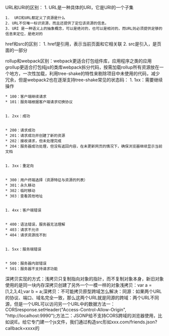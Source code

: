 URL和URI的区别：
	1. URL是一种具体的URI，它是URI的一个子集


	1.  URI和URL都定义了资源是什么
	2. URL不仅唯一标识资源，而且还提供了定位该资源的信息。
	3. URI 是一种语义上的抽象概念，可以是绝对的，也可以是相对的，而URL则必须提供足够的信息来定位，是绝对的

href和src的区别：
	1. href是引用，表示当前页面和它相关联
	2. src是引入，是页面的一部分

rollup和webpack区别：webpack更适合打包组件库，应用程序之类的应用grollup更适合打包纯js的类库webpack拆分代码，按需加载rollup所有资源放在一个地方，一次性加载，利用tree-shake的特性来剔除项目中未使用的代码，减少冗余，但是webpack2也在逐渐支持tree-shake常见的状态码：
	1. 1xx：需要继续操作


	* 100：客户端继续请求
	* 101：服务端根据客户端请求切换协议


	1. 2xx：成功


	* 200：请求成功
	* 201：请求成功并创建了新的资源
	* 202：接收请求，但未处理完成
	* 204：服务器成功处理，但没有返回内容，在未更新网页的情况下，确保浏览器继续显示当前文档


	1. 3xx：重定向


	* 300：用户终端选择（资源特征与资源的列表）
	* 301：永久移动
	* 302：临时移动
	* 303：查看其他地址


	1. 4xx：客户端错误


	* 400：语法错误，服务器无法理解
	* 403：请求不允许
	* 404：请求资源找不到


	1. 5xx：服务端错误


	* 500：服务器内部错误
	* 501：服务器不支持请求功能

深拷贝实现的方式：浅拷贝只复制指向对象的指针，而不复制对象本身，新旧对象使用的是同一块内存深拷贝创建了另外一个一模一样的对象浅拷贝：var a = [1,2,3,4];var b = a;深拷贝：不可能拷贝原型跨域怎么解决：同源：如果两个URL的协议、端口、域名完全一致，那么这两个URL就是同源的跨域：两个URL不同源，但是一个URL可以访问另一个URL中的数据方法一：CORSresponse.setHeader("Access-Control-Allow-Origin", "http://localhost:9990");方法二：JSONP给不支持CORS跨域的浏览器使用，比如说IE。给它专门建一个js文件，我们通过构造src形如xxx.com/friends.json?callback=xxxx的<script>标签请求这个JS文件，会执行一个回调，回调里面就是想要的数据。
	* 优点就是兼容IE，可以跨域；
	* 缺点是由于是script标签，所以它读不到AJAX那么精确的状态，不知道状态码，响应头，只知道成功或者失败，只能发GET请求。

webpack中的loader和plugin的作用是什么webpack是一个模块打包器， 根据每个模块文件之间的依赖关系将所有的模块打包（bundle）起来loader就是加载器（用来load一个文件）plugin就是一个插件（就是用来加强功能的）loader一般情况下是一对一plugin一般是多对一，也有一对多的，但是比较少见
	1. 给webpack一个js文件，它通过一个内置的babel-loader的东西将这个js文件放到webpack中，然后webpack就会输出一个另外的js文件
	2. 同样也会引入一个css，它通过style-loader和css-loader两个loader将css文件变成一个style标签（这个标签也是JS生成的，所以在某种程度上来讲它也是一个JS），还有一种情况，它可以通过一个插件MIniCssExtractPlugin将n个CSS文件变成一个CSS文件
	3. HTML是0个或者一个HTML文件通过HtmlWebpackPlugin这个插件来生成一个新的Html文件，这个HTML文件和 之前的区别就是它自动引入了上面的css和js

函数防抖和函数节流：函数防抖：简单点来说就是带着一起做，一段时间内会等，然后带着一起做function debounce(fn,delay){    let timerId = null    return function(){        if(timerId){window.clearTimeout(timerId)}        timerId = setTimeout(()=>{            fn.apply(this,arguments)            timerId = null        },delay)    }}函数节流：就是一段时间执行完一次之后，就不会执行第二次function throttle(fn,delay){    let canUse = true    return function(){        if(canUse){            fn.apply(this,arguments)            canUse = false            setTimeout(()=>{                canUse = true            },delay)        }    }}原型链和继承：当访问一个对象的某个属性时，会先在这个对象本身属性上查找，如果没有找到，则会去它的__proto__隐式原型上查找，即它的构造函数的prototype，如果还没有找到就会再在构造函数的prototype的__proto__中查找，这样一层一层向上查找就会形成一个链式结构，我们称为原型链。对象.__proto__===其构造函数的.prototypeObject.prototype是所有对象的（直接或间接）的原型所有函数都是有Fuction构造的
	1. 基于原型的继承：

function Parent(name1) {    this.name1 = name1}parent.prototype.pMethod = () => {    console.log(this.name1)}function Child(name1, name2) {    Parent.call(this, name1)    this.name2 = name2}Child.prototype.__proto__ = Parent.prototypeChild.prototype.cMethod = () => {    console.log(this.name2)}2. 基于class的继承：class Parent {    constructor(name1) {        this.name1 = name1    }    pMethod() {        console.log(this.name1)    }}class Child extends Parent {    constructor(name2, name1) {        super(name1)        this.name2 = name2    }    cMethod() {        console.log(this.name2)    }}不要使用 class，写一个 Person 构造函数function Person(name, age) {    this.name = name;    this.age = age;}Person.prototype.sayHi = function () {    console.log('你好，我叫' + this.name);}let person = new Person('frank', 18)person.name === 'frank' // trueperson.age === 18 // trueperson.sayHi() // 打印出「你好，我叫 frank」请用 class 再实现一次上面的功能class Person {    constructor(name, age) {        this.name = name;        this.age = age;    }    sayHi() {        console.log('你好，我叫' + this.name);    }}let person = new Person('frank', 18)person.name === 'frank' // trueperson.age === 18 // trueperson.sayHi() // 打印出「你好，我叫 frank」constructor 是一种用于创建和初始化class创建的对象的特殊方法。使用与运算符判断奇数还是偶数
	* 偶数&1 = 0
	* 奇数&1 = 1

使用~，>>,<<,>>>,|来取整
	* console.log(~~ 6.83)  //6 因为位运算符不支持小数
	* console.log(6.83 >> 0)  //6
	* console.log(6.83 << 0)  //6
	* console.log(6.83 | 0)  //6
	* console.log(6.83 >>> 0)  //6

使用^来交换a b的值
	* [a,b] = [b,a]
	* a = a^b

           b = b^a           a = a^b.join（）把数组转为字符串，通过括号中的内容进行分割数组排序：
	1. 使用递归

let sort = (numbers) => {    if (numbers.length > 2) {        let index = minIndex(numbers)        let min = numbers[index]        numbers.splice(index, 1)        return [min].concat(sort(numbers))    } else {        return numbers[0] < numbers[1] ? numbers : numbers.reverse()    }}let minIndex = (numbers) => numbers.indexOf(min(numbers))let min = (numbers) => {    if (numbers.length > 2) {        return min([numbers[0], min(numbers.slice(1))])    } else {        return Math.min.apply(null, numbers)    }}// 选择排序最终代码let sort = (numbers) => {    for (let i = 0; i < numbers.length - 1; i++) {        let index = minIndex(numbers.slice(i)) + i        if (index !== i) {            swap(numbers, index, i)        }    }    return numbers}let swap = (array, i, j) => {    let temp = array[i]    array[i] = array[j]    array[j] = temp}let minIndex = (numbers) => {    let index = 0    for (let i = 1; i < numbers.length; i++) {        if (numbers[i] < numbers[index]) {            index = i        }    }    return index}// 快速排序let quickSort = arr => {    if (arr.length <= 1) {        return arr;    }    let pivotIndex = Math.floor(arr.length / 2); //小于或等于指定数字的最大整数    let pivot = arr.splice(pivotIndex, 1)[0]; //基准拿出来    let left = [];    let right = [];    for (let i = 0; i < arr.length; i++) {        if (arr[i] < pivot) {            left.push(arr[i])        } else {            right.push(arr[i])        }    }    return quickSort(left).concat(        [pivot], quickSort(right))}// 归并排序（一半一半的排）let mergeSort = arr => {    let k = arr.length    if (k === 1) {        return arr    }    let left = arr.slice(0, Math.floor(k / 2))    let right = arr.slice(Math.floor(k / 2))    return merge(mergeSort(left), mergeSort(right))}let merge = (a, b) => {    if (a.length === 0) return b    if (b.length === 0) return a    return a[0] > b[0] ? [b[0]].concat(merge(a, b.slice(1))) : [a[0]].concat(merge(a.slice(1), b))}// 计数排序（先找出最大的和最小的，开辟长度为(max-min+1)的空间）let countSort = arr => {    let hashTable = {},        max = 0,        result = []    for (let i = 0; i < arr.length; i++) { // 遍历数组        if (!(arr[i] in hashTable)) {            hashTable[arr[i]] = 1        } else {            hashTable[arr[i]] += 1        }        if (arr[i] > max) {            max = arr[i]        }    }    for (let j = 0; j <= max; j++) { // 遍历哈希表        if (j in hashTable) {            for (let i = 0; i < hashTable[j]; i++) {                result.push(j)            }        }    }    return result}如何实现数组去重？
	1. 老方法：

for (let i = 0; i < array.length - 1; i++) {    let item = array[i]    for (let j = i + 1; j < array.length - 1; j++) {        if (array[j] === item) {            array.splice(j, 1)            j--;        }    }}最大的缺点浪费性能，每一个元素都和其他的元素比较了一遍，时间复杂度不友好
	1. 使用Set

let item = [...new Set(array)] ...扩展运算符缺点：ES6毕竟是新出的，所以会考虑兼容问题
	1. 使用Map

function noRepeat(arr) {    let hashMap = new Map()    let result = new Array()    for (let i = 0; i < arr.length - 1; i++) {        if (hashMap.has(arr[i])) {            hashMap.set(arr[i], false)        } else {            hsahMap.set(arr[i], true)            result.push(arr[i])        }        return result    }}这种方法不但可以做到去重，还可以知道是哪些元素重复了缺点：不能过滤掉重复的Object创建对象的几种方式：
	1. new Object()
	2. 字面式创建：let person = {name:'kaku'}
	3. 工厂模式：上面两种方法在使用同一个接口创建多个对象的时候，会产生大量的重复代码     function createPerson(name,age,family) {
var o = new Object();o.name = name;o.age = age;o.family = family;o.say = function(){alert(this.name);}return o;}	4. 构造函数模式：function Person(name,age){this.name = name; this.age = age}
	5. 原型模式：function Person(){}   Person.prototype.name = 'lu';   Person.prototype.age = 22

new一个对象的时候发生了什么：
	1. 新生成一个对象
	2. 链接到原型obj.__proto__= Object.prototype
	3. 绑定this
	4. 返回新对象

function newGenerater(fn, ...args) {    const result = new Object();    result.__proto__ = fn.prototype;    const res = fn.call(result, ...args);    return (typeof res === 'object' && res !== null) ? res : result;}js中this的指向：
	1. fn()this => window/global
	2. obj.fn()this => obj
	3. fn.call(xx)this => xx
	4. fn.apply(xx)this => xx
	5. fn.bind(xx)this => xx
	6. new Fn()this => 新的对象
	7. fn = ()=> {}this => 外面的 this

HTTP和TCP的关系：TCP是传输层，而http是应用层http是要基于TCP连接基础上的，简单的说，TCP就是单纯建立连接，不涉及任何我们需要请求的实际数据，简单的传输。http是用来收发数据，即实际应用上来的。HTTP协议中的数据是利用TCP协议传输的，所以支持HTTP也就一定支持TCP      HTTP属于无状态协议(Stateless)。这表示每一个请求之间是没有相关性的。Cookie V.S. LocalStorage V.S. SessionStorage V.S. Session
	* Cookie V.S. LocalStorage

		1. 主要区别是 Cookie 会被发送到服务器，而 LocalStorage 不会
		2. Cookie 一般最大 4k，LocalStorage 可以用 5Mb 甚至 10Mb（各浏览器不同）
	* LocalStorage V.S. SessionStorage

		1. LocalStorage 一般不会自动过期（除非用户手动清除），而 SessionStorage 在回话结束时过期（如关闭浏览器）
	* Cookie V.S. Session

		1. Cookie 存在浏览器的文件里，Session 存在服务器的文件里
		2. Session 是基于 Cookie 实现的，具体做法就是把 SessionID 存在 Cookie 里

DocType的作用：声明位于文档最前面，告诉浏览器应该用什么样的方式来渲染页面严格模式：以浏览器支持的最高标准执行混杂模式：向后兼容，防止浏览器无法兼容页面数据库的事务概念以及特性：事务，简短的说就是一组操作要么全部完成，要么全部不做，绝不允许只做其中的一部分操作。
	* 原子性
	* 一致性
	* 隔离性：并发 【对于任意两个并发的事务A和B，在事务A看来，B要么在A开始之前就已经结束，要么在A结束之后才开始，这样每个事务都感觉不到有其他事务在并发地执行。】
	* 持久性：对数据库中的数据的改变就是永久性的

Position有哪些取值：
	1. relative： 但其在文本流中的位置依然存在。
	2. absolute： 脱离文档流，但与relative的区别是其在正常流中的位置不再存在。 绝对定位的元素可以设置外边距（margins），且不会与其他边距合并。
	3. static(默认值)
	4. fixed： 相对于浏览器窗口进行定位。
	5. sticky：粘滞定位，兼容很差

vm = new Vue({data:myData})做了哪些事情
	1. 会让vm称为myData的代理（proxy）
	2. 会对myData的所有属性进行监控
	3. 监控就是为了防止myData的属性变了，vm不知道
	4. vm知道了之后就可以调用render(data）UI=render(data）

vue双向绑定是怎么实现的：vue实现数据双向绑定主要是：采用数据劫持结合发布者-订阅者模式的方式，通过 Object.defineProperty() 数据劫持，来劫持各个属性的setter，getter，在数据更新时发布消息给订阅者，触发相应监听回调。Vue的响应式原理：创建Vue实例时，将data中所有property遍历，通过Object.defineProperty把属性全部转为getter、setter，通过观察者模式（watcher），在调用setter时（修改数据时），通知依赖更新，但是Vue不能检测到对象属性的添加或者删除，这个时候要使用Vue.set和Vue.$set可以搞定
	1. 当一个值被读取时进行追踪， proxy 的 get 处理函数中 track 函数记录了该 property 和当前副作用。
	2. 当某个值改变时进行检测， 在 proxy 上调用 set 处理函数
	3. 重新运行代码来读取原始值，  trigger 函数查找哪些副作用依赖于该 property 并执行它们。
	4. target:要使用 Proxy 包装的目标对象（可以是任何类型的对象，包括原生数组，函数，甚至另一个代理）。
	5. handler:一个通常以函数作为属性的对象，各属性中的函数分别定义了在执行各种操作时代理 p 的行为。

我们使用了Proxy ，Proxy是一个对象，它包装了另一个对象，并允许你拦截对该对象的任何交互。const p = new Proxy(target, handler)VueRouter 你怎么用的？

		1. 背下文档第一句：Vue Router 是 Vue.js 官方的路由管理器。
		2. 说出核心概念的名字和作用：History 模式/导航守卫/路由懒加载
		3. 说出常用 API：router-link/router-view/this.$router.push/this.$router.replace/this.$route.paramsthis.$router.push('/user-admin')this.$route.params

路由守卫(导航守卫)是什么？路由跳转是一个大的过程，这个大的过程分为跳转前中后等等细小的过程，在每一个过程中都有一函数，这个函数能让你操作一些其他的事儿的时机，这就是导航守卫。
	* 全局前置守卫
	* 全局解析守卫
	* 全局后置钩子
	* 路由独享守卫
	* 组件内的守卫

路由懒加载怎么做：不同路由对应的组件分割成不同的代码块，然后当路由被访问的时候才加载对应组件import('./Foo.vue') //返回Promisewatch 和 computed 和 methods 区别是什么？
	1. computed 和 methods 相比，最大区别是 computed 有缓存：如果 computed 属性依赖的属性没有变化，那么 computed 属性就不会重新计算。methods 则是看到一次计算一次。
	2. watch 和 computed 相比，computed 是计算出一个属性（废话），而 watch 则可能是做别的事情（如上报数据）。

声明周期钩子：
	1. 要特别说明哪个钩子里请求数据，答案是 mounted

Vue 如何实现组件间通信？
	1. 父子组件：$emit('xxx',data)  $on('xxx',function(){})
	2. 爷孙组件：使用两次 v-on 通过爷爷爸爸通信，爸爸儿子通信实现爷孙通信
	3. 任意组件：使用 eventBus = new Vue() 来通信，eventBus.$on 和 eventBus.$emit 是主要API
	4. 任意组件：使用 Vuex 通信

Vuex 你怎么用的？

		1. 背下文档第一句：Vuex 是一个专为 Vue.js 应用程序开发的状态管理工具
		2. 说出核心概念的名字和作用：State/Getter/Mutation/Action/Module

state => 基本数据getters => 从基本数据派生的数据mutations => 提交更改数据的方法，同步！actions => 像一个装饰器，包裹mutations，使之可以异步。modules => 模块化Vuex这种模式充分利用 history.pushState API 来完成 URL 跳转而无须重新加载页面。CSS语义化命名：header 头部/页眉；logo 标志；nav/sub_nav 导航/子导航；banner 横幅广告；main/content 主体/内容；container/con 容器；wrapper/wrap 包裹（类似于container）；menu 菜单；sub_menu/second_menu 子菜单/二级菜单；list 列表；section 分区/分块（类似于div）;article 文章；aside 侧边栏/广告；footer 页脚/底部；title/sub_title 标题/副标题；news 新闻；hot 热点；pro 产品（product）；company 公司；msg/info 信息（message）/消息；ads 广告（advertisements）;icon 小图标；copyright 版权；contact_us 联系我们；friend_link 友情链接；tel 联系电话（telephone）；address 地址；首先介绍一下HTTPHTTP 协议，全称Hyper Text Transfer Protocol，超文本传输协议，它是一种规范，完成从客户端到服务器端等一系列运作流程。HTTP不同版本特点
	* 0.9：请求方式只支持GET请求
	* 1.0：请求方式增加了post，put，options等，增加了状态码，用来明确错误类型
	* 1.1：头信息是二进制，数据可以是二进制也可以是文本，增加了持久链接和管道机制
	* 2.0：二进制传输，多路复用，头部压缩

请求的几种方式：
	* OPTIONS 返回服务器所支持的请求方法
	* GET 向服务器获取指定资源
	* HEAD 与GET一致，只不过响应体不返回，只返回响应头
	* POST 向服务器提交数据，数据放在请求体里
	* PUT 与POST相似，只是具有幂等特性，一般用于更新
	* DELETE 删除服务器指定资源
	* TRACE 回显服务器端收到的请求，测试的时候会用到这个
	* CONNECT 预留，暂无使用

POST 请求的过程：浏览器请求TCP连接（第一次握手）服务器答应进行 TCP 连接（第二次握手）浏览器确认，并发送 POST 请求头（第三次握手，这个报文比较小，所以 HTTP 会在此时进行第一次数据发送）服务器返回100 Continue响应浏览器发送数据服务器返回 200 OK响应GET 请求的过程：浏览器请求 TCP 连接（第一次握手）服务器答应进行 TCP 连接（第二次握手）浏览器确认，并发送 GET 请求头和数据（第三次握手，这个报文比较小，所以 HTTP 会在此时进行第一次数据发送）服务器返回 200 OK响应get和POST的区别：
	1. 本质上一样，只是http为了不同的分工而规定的两种请求方式，http的底层是TCP/IP，所以get和post的底层也是TCP/IP


	1. 作用不同：get多用于从服务器获取资源，post一般向服务端提交资源
	2. 参数传递方式不同：get提交的数据在地址栏中可以看见，post提交的数据可以在开发者工具中看到，放到了叫做from data中
	3. 安全性不同：get和post更不安全，它直接暴露在url上，从传输的角度来说，都不安全，因为http在网络上是明文传输的，只要抓包都能获取完整信息，想要安全只能加密传输也就是使用HTTPS
	4. 长度限制不同：get请求，http规范对url的长度没有限制，只是不同的浏览器对它做了限制（一般上url长度不要超过2kb就好）post请求也没有长度限制，限制它的是服务器的处理能力与存储大小，还有就是web容器的限制，比如Tomcat默认2M
	5. 参数数据类型不同：get只接受ASCII字符，post支持更多的编码类型
	6. 缓存机制不同：GET 请求会被浏览器主动cache，而 POST 不会，除非手动设置。GET 请求参数会被完整保留在浏览器历史记录里，而 POST 中的参数不会被保留。GET 在浏览器回退时是无害的，而 POST 会再次提交请求。
	7. 时间消耗不同：get产生一个tcp数据包，post会产生两个数据包

浏览器输入url后，发生了什么：
	1. 解析url
	2. DNS解析
	3. 浏览器与网站建立TCP连接（三次握手）
	4. 请求和传输数据
	5. 浏览器渲染页面


	* 浏览器会解析html源码，然后创建一个 DOM树。
	* 浏览器解析CSS代码，计算出最终的样式数据，形成css对象模型CSSOM。
	* 利用DOM和CSSOM构建一个渲染树（rendering tree）。
	* 浏览器就根据渲染树直接把页面绘制到屏幕上。

http的报文格式：首部内容由以下数据组成：
	* 请求行：请求方法、请求URI、HTTP版本
	* 状态行：标明响应结果的的状态码，原因短语和HTTP版本。
	* 首部字段：一般是通用首部、请求首部、响应首部和实体首部。
	* 其他


	1. 报文首部

首部：在客户端和服务器处理时起重要作用的信息几乎都在这边主体：所需要的用户和资源的信息都在这边1.1 HTTP请求报文
	* 请求行：方法、URI、HTTP版本
	* 请求头：首部字段（请求首部字段、通用首部字段、实体首部字段）
	* 请求体：发送的数据

1.2 HTTP响应报文
	* 响应行：HTTP版本号、状态码、原因短语
	* 响应头：响应首部字段、通用首部字段、实体首部字段
	* 响应体：响应的数据

 报文主体和实体主体的差异
	* 报文是HTTP通信中的基本单位，由8位组字节流组成，通过HTTP通信传输。
	* 实体作为请求或相应的有效何在数据（补充项）被传输，其内容由实体首部和实体主体组成。

协议层数：
